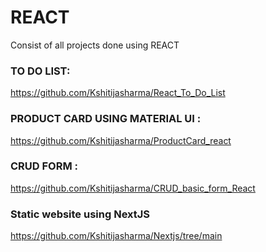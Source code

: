 # REACT
Consist of all projects done using REACT

### TO DO LIST: 
https://github.com/Kshitijasharma/React_To_Do_List
### PRODUCT CARD USING MATERIAL UI : 
https://github.com/Kshitijasharma/ProductCard_react
### CRUD FORM :
https://github.com/Kshitijasharma/CRUD_basic_form_React
### Static website using NextJS
https://github.com/Kshitijasharma/Nextjs/tree/main




